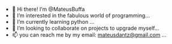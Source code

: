 - 👋 Hi there! I’m @MateusBuffa
- 👀 I’m interested in the fabulous world of programming...
- 🌱 I’m currently learning python ...
- 💞️ I’m looking to collaborate on projects to upgrade myself...
- 📫 you can reach me by my email: mateusdantz@gmail.com ...

<!---
MateusBuffa/MateusBuffa is a ✨ special ✨ repository because its `README.md` (this file) appears on your GitHub profile.
You can click the Preview link to take a look at your changes.
--->
